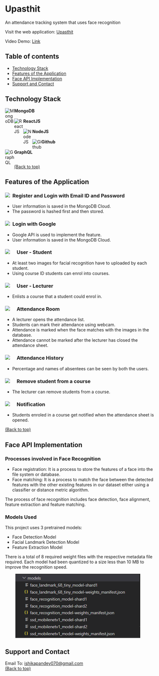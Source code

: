 # Upasthit
An attendance tracking system that uses face recognition

Visit the web application: [Upasthit](https://ishika-engage.netlify.app/)

Video Demo: [Link]()

## Table of contents
- [Technology Stack](#technology-stack)
- [Features of the Application](#features-of-the-application)
- [Face API Implementation](#face-api-implementation) 
- [Support and Contact](#support-and-contact)


## Technology Stack
<div>
      <p align ="left">
        <img src="https://img.icons8.com/external-tal-revivo-shadow-tal-revivo/344/external-mongodb-a-cross-platform-document-oriented-database-program-logo-shadow-tal-revivo.png" style="float: left" alt="MongoDB" width="30px" /> <b> MongoDB</b><br><br>
        <img src="https://img.icons8.com/officel/2x/react.png" style="float: left" alt="ReactJS" width="30px" /><b> ReactJS</b><br><br>
        <img src="https://img.icons8.com/color/2x/nodejs.png" style="float: left" alt="NodeJS" width="30px" /><b> <t>NodeJS</b><br><br>
        <img src="https://img.icons8.com/ios-glyphs/2x/github.png" style="float: left" alt="Github" width="30px"/><b> Github</b><br><br>
        <img src="https://img.icons8.com/color/2x/graphql.png" style="float: left" alt="GraphQL" width="30px"/><b> GraphQL</b><br><br>
      </p>
</div>

[(Back to top)](#table-of-contents)

## Features of the Application

### <img src="https://img.icons8.com/external-kiranshastry-solid-kiranshastry/64/000000/external-email-cyber-security-kiranshastry-solid-kiranshastry-1.png" width="30px" />&ensp;Register and Login with Email ID and Password
- User information is saved in the MongoDB Cloud.
- The password is hashed first and then stored.

### <img src="https://img.icons8.com/color/48/000000/gmail--v2.gif" width="30px" />&ensp;Login with Google
- Google API is used to implement the feature.
- User information is saved in the MongoDB Cloud.

### <img src="https://img.icons8.com/color/2x/open-book--v2.gif" style="float: left" width="30px" />&ensp;User - Student
- At least two images for facial recognition have to uploaded by each student.
- Using course ID students can enrol into courses.



### <img src="https://img.icons8.com/ultraviolet/2x/literature--v2.gif" style="float: left" width="30px" />&ensp;User - Lecturer
- Enlists a course that a student could enrol in.

### <img src="https://img.icons8.com/ios/2x/attendance-mark.png" style="float: left" width="30px" />&ensp;Attendance Room
- A lecturer opens the attendance list. 
- Students can mark their attendance using webcam. 
- Attendance is marked when the face matches with the images in the database.
- Attendance cannot be marked after the lecturer has closed the attendance sheet.

### <img src="https://img.icons8.com/color/2x/attendance-mark.png" style="float: left" width="30px" />&ensp;Attendance History
- Percentage and names of absentees can be seen by both the users.

### <img src="https://img.icons8.com/ios/2x/delete-sign--v3.gif" style="float: left" width="30px" />&ensp;Remove student from a course
- The lecturer can remove students from a course.

### <img src="https://img.icons8.com/ios-filled/2x/appointment-reminders--v2.gif" style="float: left" width="30px" />&ensp;Notification
- Students enroled in a course get notified when the attendance sheet is opened.

[(Back to top)](#table-of-contents)


## Face API Implementation

### Processes involved in Face Recognition
- Face registration: It is a process to store the features of a face into the file system or database.
- Face matching: It is a process to match the face between the detected features with the other existing features in our dataset either using a classifier or distance metric algorithm.

The process of face recognition includes face detection, face alignment, feature extraction and feature matching.

### Models Used

This project uses 3 pretrained models:
- Face Detection Model
- Facial Landmark Detection Model
- Feature Extraction Model

There is a total of 8 required weight files with the respective metadata file required. Each model had been quantized to a size less than 10 MB to improve the recognition speed.

<p align="center">
    <kbd><img src="README_Assets/Models/models.png"></kbd>&nbsp;&nbsp;&nbsp;&nbsp;&nbsp;&nbsp;    
</p>

## Support and Contact
Email To: ishikapandey070@gmail.com
<br/>[(Back to top)](#table-of-contents)
